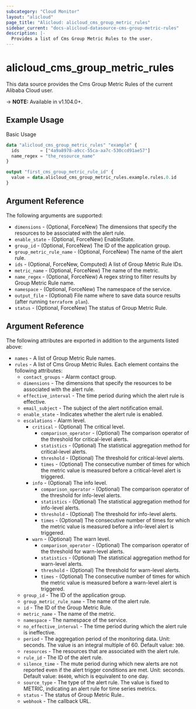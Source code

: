 ```yaml
---
subcategory: "Cloud Monitor"
layout: "alicloud"
page_title: "Alicloud: alicloud_cms_group_metric_rules"
sidebar_current: "docs-alicloud-datasource-cms-group-metric-rules"
description: |-
  Provides a list of Cms Group Metric Rules to the user.
---
```


# alicloud\_cms\_group\_metric\_rules

This data source provides the Cms Group Metric Rules of the current Alibaba Cloud user.

-> **NOTE:** Available in v1.104.0+.

## Example Usage

Basic Usage

```terraform
data "alicloud_cms_group_metric_rules" "example" {
  ids        = ["4a9a8978-a9cc-55ca-aa7c-530ccd91ae57"]
  name_regex = "the_resource_name"
}

output "first_cms_group_metric_rule_id" {
  value = data.alicloud_cms_group_metric_rules.example.rules.0.id
}
```

## Argument Reference

The following arguments are supported:

* `dimensions` - (Optional, ForceNew) The dimensions that specify the resources to be associated with the alert rule.
* `enable_state` - (Optional, ForceNew) EnableState.
* `group_id` - (Optional, ForceNew) The ID of the application group.
* `group_metric_rule_name` - (Optional, ForceNew) The name of the alert rule.
* `ids` - (Optional, ForceNew, Computed)  A list of Group Metric Rule IDs.
* `metric_name` - (Optional, ForceNew) The name of the metric.
* `name_regex` - (Optional, ForceNew) A regex string to filter results by Group Metric Rule name.
* `namespace` - (Optional, ForceNew) The namespace of the service.
* `output_file` - (Optional) File name where to save data source results (after running `terraform plan`).
* `status` - (Optional, ForceNew) The status of Group Metric Rule.

## Argument Reference

The following attributes are exported in addition to the arguments listed above:

* `names` - A list of Group Metric Rule names.
* `rules` - A list of Cms Group Metric Rules. Each element contains the following attributes:
	* `contact_groups` - Alarm contact group.
	* `dimensions` - The dimensions that specify the resources to be associated with the alert rule.
	* `effective_interval` - The time period during which the alert rule is effective.
	* `email_subject` - The subject of the alert notification email.
	* `enable_state` - Indicates whether the alert rule is enabled.
	* `escalations` - Alarm level.
        * `critical` - (Optional) The critical level.
            * `comparison_operator` - (Optional) The comparison operator of the threshold for critical-level alerts.                                         
            * `statistics` - (Optional) The statistical aggregation method for critical-level alerts.                                
            * `threshold` - (Optional) The threshold for critical-level alerts.
            * `times` - (Optional) The consecutive number of times for which the metric value is measured before a critical-level alert is triggered.  
        * `info` - (Optional) The info level.
            * `comparison_operator` - (Optional) The comparison operator of the threshold for info-level alerts.                                         
            * `statistics` - (Optional) The statistical aggregation method for info-level alerts.                                
            * `threshold` - (Optional) The threshold for info-level alerts.
            * `times` - (Optional) The consecutive number of times for which the metric value is measured before a info-level alert is triggered.
        * `warn` - (Optional) The warn level.
            * `comparison_operator` - (Optional) The comparison operator of the threshold for warn-level alerts.                                         
            * `statistics` - (Optional) The statistical aggregation method for warn-level alerts.                                
            * `threshold` - (Optional) The threshold for warn-level alerts.
            * `times` - (Optional) The consecutive number of times for which the metric value is measured before a warn-level alert is triggered.
	* `group_id` - The ID of the application group.
	* `group_metric_rule_name` - The name of the alert rule.
	* `id` - The ID of the Group Metric Rule.
	* `metric_name` - The name of the metric.
	* `namespace` - The namespace of the service.
	* `no_effective_interval` - The time period during which the alert rule is ineffective.
	* `period` - The aggregation period of the monitoring data. Unit: seconds. The value is an integral multiple of 60. Default value: `300`.
	* `resources` - The resources that are associated with the alert rule.
	* `rule_id` - The ID of the alert rule.
	* `silence_time` - The mute period during which new alerts are not reported even if the alert trigger conditions are met. Unit: seconds. Default value: `86400`, which is equivalent to one day.
	* `source_type` - The type of the alert rule. The value is fixed to METRIC, indicating an alert rule for time series metrics.
	* `status` - The status of Group Metric Rule..
	* `webhook` -  The callback URL.